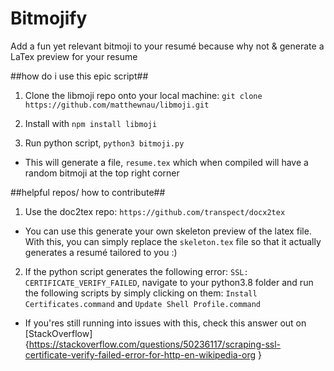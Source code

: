 # Bitmojify
Add a fun yet relevant bitmoji to your resumé because why not &amp; generate a LaTex preview for your resume 

##how do i use this epic script##
1. Clone the libmoji repo onto your local machine: 
    `git clone https://github.com/matthewnau/libmoji.git`
    
2. Install with `npm install libmoji`
3. Run python script, `python3 bitmoji.py`
- This will generate a file, `resume.tex` which when compiled will have a random bitmoji at the top right corner 


##helpful repos/ how to contribute##
1. Use the doc2tex repo: `https://github.com/transpect/docx2tex`
- You can use this generate your own skeleton preview of the latex file. With this, you can simply replace the `skeleton.tex` file
so that it actually generates a resumé tailored to you :)

2. If the python script generates the following error: `SSL: CERTIFICATE_VERIFY_FAILED`, 
navigate to your python3.8 folder and run the following scripts by simply clicking on them:
`Install Certificates.command` and
`Update Shell Profile.command`

- If you'res still running into issues with this, check this answer out on [StackOverflow] {https://stackoverflow.com/questions/50236117/scraping-ssl-certificate-verify-failed-error-for-http-en-wikipedia-org
} 

